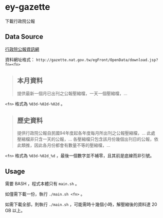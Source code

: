 # ey-gazette
下載行政院公報

## Data Source
[行政院公報資訊網](http://gazette.nat.gov.tw/egFront/OpenData/help.jsp)

資料網址格式： `http://gazette.nat.gov.tw/egFront/OpenData/download.jsp?fn=<fn>`

> ## 本月資料
> 提供最新一個月已出刊之公報壓縮檔，一天一個壓縮檔，…

`<fn>` 格式為 `%03d-%02d-%02d` 。

> ## 歷史資料
> 提供行政院公報自民國94年度起各年度每月所出刊之公報壓縮檔，…
> 此處壓縮檔非只含一天的公報，…
> 各壓縮檔只包含該月份幾個出刊日的公報，依此類推，因此各月份都會有數量不等的壓縮檔，…

`<fn>` 格式為 `%03d-%02d_%d` ，最後一個數字並不補零，且其前是底線而非引號。

## Usage
需要 BASH ，程式本體只有 `main.sh` 。

如僅需下載一份，執行 `./main.sh <fn>` 。

如需下載全部，則執行 `./main.sh` ，可能需時十幾個小時，解壓縮後的資料達 20 GB 以上。
